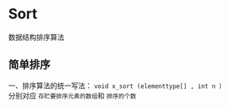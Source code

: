 # **Sort**
数据结构排序算法
## 简单排序
一、排序算法的统一写法：  `void x_sort (elementtype[] , int n ）`  
分别对应 `存贮要排序元素的数组`和 `排序的个数`  
